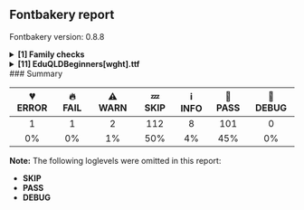 ## Fontbakery report

Fontbakery version: 0.8.8

<details><summary><b>[1] Family checks</b></summary><div><details><summary>ℹ <b>INFO:</b> Check axis ordering on the STAT table.  (<a href="https://font-bakery.readthedocs.io/en/latest/fontbakery/profiles/googlefonts.html#com.google.fonts/check/STAT/axis_order">com.google.fonts/check/STAT/axis_order</a>)</summary><div>


* ℹ **INFO** From a total of 1 font files, 0 of them (0.00%) lack a STAT table.

	And these are the most common STAT axis orderings:
	('wght', 1) [code: summary]
</div></details><br></div></details><details><summary><b>[11] EduQLDBeginners[wght].ttf</b></summary><div><details><summary>💔 <b>ERROR:</b> Ensure dotted circle glyph is present and can attach marks. (<a href="https://font-bakery.readthedocs.io/en/latest/fontbakery/profiles/universal.html#com.google.fonts/check/dotted_circle">com.google.fonts/check/dotted_circle</a>)</summary><div>


* 💔 **ERROR** Failed with AttributeError: 'NoneType' object has no attribute 'classDefs'
</div></details><details><summary>🔥 <b>FAIL:</b> Check `Google Fonts Latin Core` glyph coverage. (<a href="https://font-bakery.readthedocs.io/en/latest/fontbakery/profiles/googlefonts.html#com.google.fonts/check/glyph_coverage">com.google.fonts/check/glyph_coverage</a>)</summary><div>


* 🔥 **FAIL** Missing required codepoints:

	- 0x00A7 (SECTION SIGN)

	- 0x00A8 (DIAERESIS)

	- 0x00AA (FEMININE ORDINAL INDICATOR)

	- 0x00AB (LEFT-POINTING DOUBLE ANGLE QUOTATION MARK)

	- 0x00AC (NOT SIGN)

	- 0x00AF (MACRON)

	- 0x00B2 (SUPERSCRIPT TWO)

	- 0x00B3 (SUPERSCRIPT THREE)

	- 0x00B4 (ACUTE ACCENT)

	- 0x00B5 (MICRO SIGN)
 
	- And 81 more.

Use -F or --full-lists to disable shortening of long lists. [code: missing-codepoints]
</div></details><details><summary>⚠ <b>WARN:</b> Ensure fonts have ScriptLangTags declared on the 'meta' table. (<a href="https://font-bakery.readthedocs.io/en/latest/fontbakery/profiles/googlefonts.html#com.google.fonts/check/meta/script_lang_tags">com.google.fonts/check/meta/script_lang_tags</a>)</summary><div>


* ⚠ **WARN** This font file does not have a 'meta' table. [code: lacks-meta-table]
</div></details><details><summary>⚠ <b>WARN:</b> Are there any misaligned on-curve points? (<a href="https://font-bakery.readthedocs.io/en/latest/fontbakery/profiles/<Section: Outline Correctness Checks>.html#com.google.fonts/check/outline_alignment_miss">com.google.fonts/check/outline_alignment_miss</a>)</summary><div>


* ⚠ **WARN** The following glyphs have on-curve points which have potentially incorrect y coordinates:
	* ampersand (U+0026): X=438.0,Y=1.0 (should be at baseline 0?)
	* ampersand (U+0026): X=415.0,Y=1.5 (should be at baseline 0?)
	* ampersand (U+0026): X=322.0,Y=648.0 (should be at cap-height 650?)
	* parenleft (U+0028): X=177.5,Y=-298.0 (should be at descender -300?)
	* parenleft (U+0028): X=342.5,Y=649.5 (should be at cap-height 650?)
	* period (U+002E): X=85.5,Y=-0.5 (should be at baseline 0?)
	* colon (U+003A): X=44.5,Y=1.0 (should be at baseline 0?)
	* colon (U+003A): X=98.5,Y=0.5 (should be at baseline 0?)
	* C (U+0043): X=476.0,Y=648.5 (should be at cap-height 650?)
	* J (U+004A): X=58.5,Y=1.5 (should be at baseline 0?) and 42 more.

Use -F or --full-lists to disable shortening of long lists. [code: found-misalignments]
</div></details><details><summary>ℹ <b>INFO:</b> Show hinting filesize impact. (<a href="https://font-bakery.readthedocs.io/en/latest/fontbakery/profiles/googlefonts.html#com.google.fonts/check/hinting_impact">com.google.fonts/check/hinting_impact</a>)</summary><div>


* ℹ **INFO** Hinting filesize impact:

 |               | EduQLDBeginners[wght].ttf          |
 |:------------- | ---------------:|
 | Dehinted Size | 44.9kb |
 | Hinted Size   | 44.9kb   |
 | Increase      | 24 bytes      |
 | Change        | 0.1 %  |
 [code: size-impact]
</div></details><details><summary>ℹ <b>INFO:</b> Font has old ttfautohint applied? (<a href="https://font-bakery.readthedocs.io/en/latest/fontbakery/profiles/googlefonts.html#com.google.fonts/check/old_ttfautohint">com.google.fonts/check/old_ttfautohint</a>)</summary><div>


* ℹ **INFO** Could not detect which version of ttfautohint was used in this font. It is typically specified as a comment in the font version entries of the 'name' table. Such font version strings are currently: ['Version 1.001'] [code: version-not-detected]
</div></details><details><summary>ℹ <b>INFO:</b> EPAR table present in font? (<a href="https://font-bakery.readthedocs.io/en/latest/fontbakery/profiles/googlefonts.html#com.google.fonts/check/epar">com.google.fonts/check/epar</a>)</summary><div>


* ℹ **INFO** EPAR table not present in font. To learn more see https://github.com/googlefonts/fontbakery/issues/818 [code: lacks-EPAR]
</div></details><details><summary>ℹ <b>INFO:</b> Is the Grid-fitting and Scan-conversion Procedure ('gasp') table set to optimize rendering? (<a href="https://font-bakery.readthedocs.io/en/latest/fontbakery/profiles/googlefonts.html#com.google.fonts/check/gasp">com.google.fonts/check/gasp</a>)</summary><div>


* ℹ **INFO** These are the ppm ranges declared on the gasp table:

PPM <= 65535:
	flag = 0x0F
	- Use grid-fitting
	- Use grayscale rendering
	- Use gridfitting with ClearType symmetric smoothing
	- Use smoothing along multiple axes with ClearType®
 [code: ranges]
</div></details><details><summary>ℹ <b>INFO:</b> Check for font-v versioning. (<a href="https://font-bakery.readthedocs.io/en/latest/fontbakery/profiles/googlefonts.html#com.google.fonts/check/fontv">com.google.fonts/check/fontv</a>)</summary><div>


* ℹ **INFO** Version string is: "Version 1.001"
The version string must ideally include a git commit hash and either a "dev" or a "release" suffix such as in the example below:
"Version 1.3; git-0d08353-release" [code: bad-format]
</div></details><details><summary>ℹ <b>INFO:</b> Font contains all required tables? (<a href="https://font-bakery.readthedocs.io/en/latest/fontbakery/profiles/universal.html#com.google.fonts/check/required_tables">com.google.fonts/check/required_tables</a>)</summary><div>


* ℹ **INFO** This font contains the following optional tables:
	- loca
	- prep
	- GPOS
	- GSUB
	- gasp
	- vhea 
	- And vmtx [code: optional-tables]
</div></details><details><summary>ℹ <b>INFO:</b> List all superfamily filepaths (<a href="https://font-bakery.readthedocs.io/en/latest/fontbakery/profiles/universal.html#com.google.fonts/check/superfamily/list">com.google.fonts/check/superfamily/list</a>)</summary><div>


* ℹ **INFO** . [code: family-path]
</div></details><br></div></details>
### Summary

| 💔 ERROR | 🔥 FAIL | ⚠ WARN | 💤 SKIP | ℹ INFO | 🍞 PASS | 🔎 DEBUG |
|:-----:|:----:|:----:|:----:|:----:|:----:|:----:|
| 1 | 1 | 2 | 112 | 8 | 101 | 0 |
| 0% | 0% | 1% | 50% | 4% | 45% | 0% |

**Note:** The following loglevels were omitted in this report:
* **SKIP**
* **PASS**
* **DEBUG**
